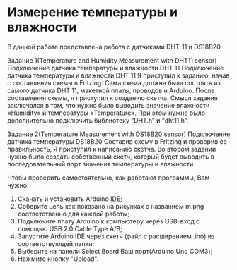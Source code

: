 # Измерение температуры и влажности

В данной работе представлена работа с датчиками DHT-11 и DS18B20

Задание 1(Temperature and Humidity Measurement with DHT11 sensor) Подключение датчика температуры и влажности DHT 11
Подключение датчика температуры и влажности DHT 11
Я приступил к заданию, начав с составления схемы в Fritzing. Сама схема должна была состоять из самого датчика DHT 11, макетной платы, проводов и Arduino.
После составления схемы, я приступил к созданию скетча. Смысл задания заключался в том, что нужно было выводить значение влажности «Humidity» и температуры «Temperature». При этом нужно было дополнительно подключить библиотеку “DHT.h” и “dht11.h”.

Задание 2(Temperature Measurement with DS18B20 sensor) Подключение датчика температуры DS18B20
Составив схему в Fritzing и проверив ее правильность, Я приступил к написанию скетча.
Во втором задании нужно было создать собственный скетч, который будет выводить в последовательный порт значения температуры и влажности.

Чтобы проверить самостоятельно, как работают программы, Вам нужно:
1) Скачать и установить Arduino IDE;
2) Соберите цепь как показано на рисунках с названием m.png соответственно для каждой работы;
3) Подключите плату Arduino к компьютеру через USB-вход с помощью USB 2.0 Cable Type A/B;
4) Запустите Arduino IDE через скетч (файл с расширением .ino) из соответствующей папки;
5) Выберите на панели Select Board Ваш порт(Arduino Uno COM3);
5) Нажмите кнопку "Upload".